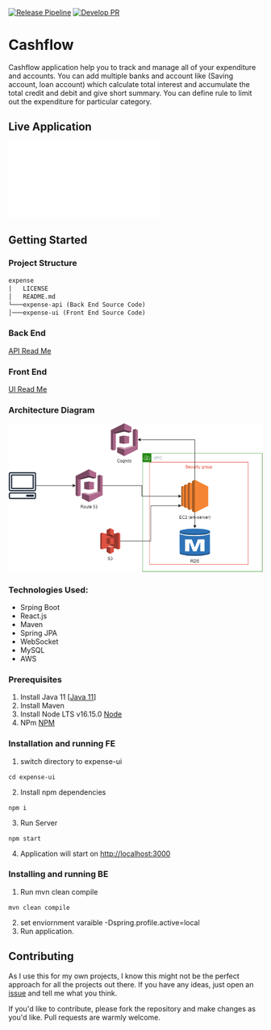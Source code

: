 [![Release Pipeline](https://github.com/codesnaper/expense/actions/workflows/release.yml/badge.svg?branch=main)](https://github.com/codesnaper/expense/actions/workflows/release.yml)
[![Develop PR](https://github.com/codesnaper/expense/actions/workflows/develop.yml/badge.svg?branch=develop)](https://github.com/codesnaper/expense/actions/workflows/develop.yml)
# Cashflow
Cashflow application help you to track and manage all of your expenditure and accounts. You can add multiple banks and account like (Saving account, loan account) which calculate total interest and accumulate the total credit and debit and give short summary. You can define rule to limit out the expenditure for particular  category.

## Live Application
![expense Management URL](expense-api/README.md)

## Getting Started
### Project Structure
```text
expense
|   LICENSE
│   README.md
└───expense-api (Back End Source Code)
│───expense-ui (Front End Source Code)
```
### Back End
[API Read Me](expense-api/README.md)

### Front End
[UI Read Me](expense-ui/README.md)

### Architecture Diagram
![Architecture Diagram](diag/Arch.png?raw=true "Arch Diagram")

### Technologies Used:
- Srping Boot
- React.js
- Maven
- Spring JPA
- WebSocket
- MySQL
- AWS

### Prerequisites
1. Install Java 11 [[Java 11](https://www.oracle.com/pl/java/technologies/javase/jdk11-archive-downloads.html)]
2. Install Maven
3. Install Node LTS v16.15.0 [Node](https://nodejs.org/fa/blog/release/v16.15.0/)
4. NPm [NPM](https://www.npmjs.com/package/npm/v/8.5.5)

### Installation and running FE
1. switch directory to expense-ui
```shell
cd expense-ui
```
2. Install npm dependencies
```shell
npm i
```
3. Run Server
```shell
npm start
```
4. Application will start on [http://localhost:3000](http://localhost:3000)

### Installing and running BE
1. Run mvn clean compile
```shell
mvn clean compile
```
2. set enviornment varaible -Dspring.profile.active=local
3. Run application.


## Contributing
As I use this for my own projects, I know this might not be the perfect approach for all the projects out there. If you have any ideas, just open an [issue](https://github.com/codesnaper/expense/issues/new/choose) and tell me what you think.

If you'd like to contribute, please fork the repository and make changes as you'd like. Pull requests are warmly welcome.
